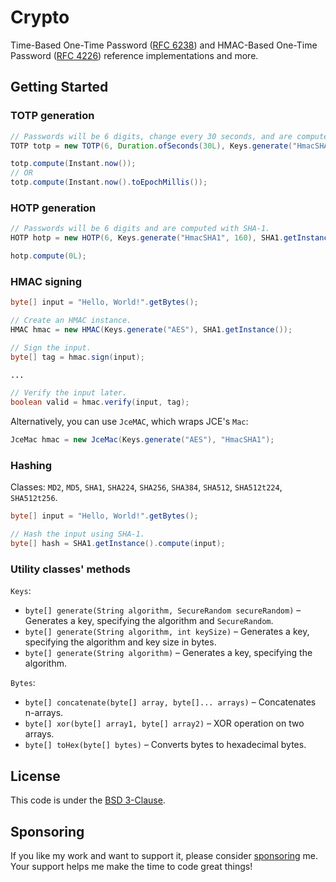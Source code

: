 # Crypto

Time-Based One-Time Password ([RFC 6238](https://datatracker.ietf.org/doc/html/rfc6238)) and HMAC-Based One-Time Password
([RFC 4226](https://datatracker.ietf.org/doc/html/rfc4226)) reference implementations and more.

## Getting Started

### TOTP generation

```java
// Passwords will be 6 digits, change every 30 seconds, and are computed with SHA-1.
TOTP totp = new TOTP(6, Duration.ofSeconds(30L), Keys.generate("HmacSHA1", 160), SHA1.getInstance());

totp.compute(Instant.now());
// OR
totp.compute(Instant.now().toEpochMillis());
```

### HOTP generation

```java
// Passwords will be 6 digits and are computed with SHA-1.
HOTP hotp = new HOTP(6, Keys.generate("HmacSHA1", 160), SHA1.getInstance());

hotp.compute(0L);
```

### HMAC signing

```java
byte[] input = "Hello, World!".getBytes();

// Create an HMAC instance.
HMAC hmac = new HMAC(Keys.generate("AES"), SHA1.getInstance());

// Sign the input.
byte[] tag = hmac.sign(input);

...

// Verify the input later.
boolean valid = hmac.verify(input, tag);
```

Alternatively, you can use `JceMAC`, which wraps JCE's `Mac`:

```java
JceMac hmac = new JceMac(Keys.generate("AES"), "HmacSHA1");
```

### Hashing

Classes: `MD2`, `MD5`, `SHA1`, `SHA224`, `SHA256`, `SHA384`, `SHA512`, `SHA512t224`, `SHA512t256`.

```java
byte[] input = "Hello, World!".getBytes();

// Hash the input using SHA-1.
byte[] hash = SHA1.getInstance().compute(input);
```

### Utility classes' methods

`Keys`:
* `byte[] generate(String algorithm, SecureRandom secureRandom)` – Generates a key, specifying the algorithm and `SecureRandom`.
* `byte[] generate(String algorithm, int keySize)` – Generates a key, specifying the algorithm and key size in bytes.
* `byte[] generate(String algorithm)` – Generates a key, specifying the algorithm.

`Bytes`:
* `byte[] concatenate(byte[] array, byte[]... arrays)` – Concatenates n-arrays.
* `byte[] xor(byte[] array1, byte[] array2)` – XOR operation on two arrays.
* `byte[] toHex(byte[] bytes)` – Converts bytes to hexadecimal bytes.

## License

This code is under the [BSD 3-Clause](LICENSE.txt).

## Sponsoring

If you like my work and want to support it, please consider [sponsoring](https://github.com/sponsors/oliveryasuna) me. Your support helps me make the time to
code great things!
